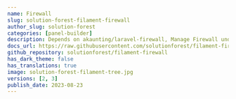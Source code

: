 ```yaml
---
name: Firewall
slug: solution-forest-filament-firewall
author_slug: solution-forest
categories: [panel-builder]
description: Depends on akaunting/laravel-firewall, Manage Firewall under Filament Admin Panel.
docs_url: https://raw.githubusercontent.com/solutionforest/filament-firewall/2.x/README.md
github_repository: solutionforest/filament-firewall
has_dark_theme: false
has_translations: true
image: solution-forest-filament-tree.jpg
versions: [2, 3]
publish_date: 2023-08-23
---
```

